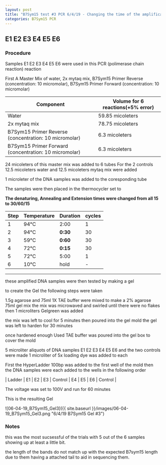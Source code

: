 ```yaml
---
layout: post
title: "B7Sym15 test #3 PCR 6/4/19 - Changing the time of the amplification"
categories: B7Sym15 PCR
---
```


##   E1 E2 E3 E4 E5 E6 

### Procedure

Samples E1 E2 E3 E4 E5 E6 were used in this PCR (polimerase chain reaction) reaction 

First A Master Mix of water, 2x mytaq mix, B7Sym15 Primer Reverse (concentration: 10 micromolar), B7Sym15 Primer Forward (concentration: 10 micromolar)


|Component| Volume for 6 reactions(+5% error)|
|---------|---------------------------|
|Water| 59.85 micoleters|
|2x mytaq mix| 78.75 micoleters|
|B7Sym15 Primer Reverse (concentration: 10 micromolar)| 6.3 micoleters|
|B7Sym15 Primer Forward (concentration: 10 micromolar)| 6.3 micoleters|

24 micoleters of this master mix was added to 6 tubes 
For the 2 controls 12.5 micoleters water and 12.5 micoleters mytaq mix were added

1 microleter of the DNA samples was added to the coresponding tube


The samples were then placed in the thermocycler set to 

**The denaturing, Annealing and Extension times were changed from all 15 to 30/60/15**

|Step|Temperature|Duration|cycles|
|----|-------|--------|-------|
|1|94°C|2:00|1|
|2|94°C|**0:30**|30|
|3|59°C|**0:60**|30|
|4|72°C|**0:15**|30|
|5|72°C|5:00|1|
|6|10°C|hold|-|

___________

these amplified DNA samples were then tested by making a gel

to create the Gel the following steps were taken 

1.5g agarose and 75ml 1X TAE buffer were mixed to make a 2% agarose 75ml gel mix 
the mix was microwaved and swirled until there were no flakes 
then 1 microliters Gelgreen was added

the mix was left to cool for 5 minutes then poured into the gel mold
the gel was left to harden for 30 minutes 

once hardened enough Used TAE buffer was poured into the gel box to cover the mold

5 microliter aliquots of DNA samples E1 E2 E3 E4 E5 E6 and the two controls were made 
1 microliter of 5x loading dye was added to each

First the HyperLadder 100bp was added to the first well of the mold 
then the DNA samples were each added to the wells in the following order 

| Ladder | E1 | E2 | E3 | Control | E4 | E5 | E6 | Control |

The voltage was set to 100V and run for 60 minutes


This is the resulting Gel

![06-04-19_B7Sym15_Gel3]({{ site.baseurl }}/images/06-04-19_B7Sym15_Gel3.png "6/4/19 B7Sym15 Gel #3")

### Notes
this was the most sucsessful of the trials with 5 out of the 6 samples showing up at least a little bit.

the length of the bands do not match up with the expected B7sym15 length due to them having a attached tail to aid in sequencing them.
